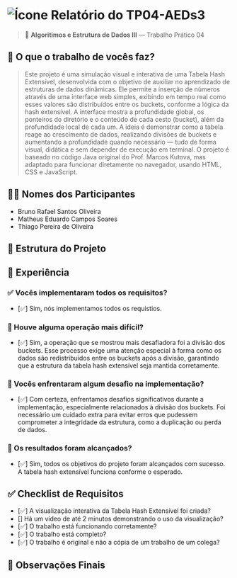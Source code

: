 # ![Ícone](https://static.wikia.nocookie.net/minecraft_gamepedia/images/a/aa/Golden_Carrot_JE4_BE2.png/revision/latest/thumbnail/width/40/height/40?cb=20200430031437) Relatório do TP04-AEDs3

> 🧠 **Algoritimos e Estrutura de Dados III** — Trabalho Prático 04

## 📌 O que o trabalho de vocês faz?
> Este projeto é uma simulação visual e interativa de uma Tabela Hash Extensível, desenvolvida com o objetivo de auxiliar no aprendizado de estruturas de dados dinâmicas.
> Ele permite a inserção de números através de uma interface web simples, exibindo em tempo real como esses valores são distribuídos entre os buckets, conforme a lógica da hash extensível. A interface mostra a profundidade global, os ponteiros do diretório e o conteúdo    de cada cesto (bucket), além da profundidade local de cada um.
> A ideia é demonstrar como a tabela reage ao crescimento de dados, realizando divisões de buckets e aumentando a profundidade quando necessário — tudo de forma visual, didática e sem depender de execução em terminal.
> O projeto é baseado no código Java original do Prof. Marcos Kutova, mas adaptado para funcionar diretamente no navegador, usando HTML, CSS e JavaScript.

## 👨‍💻 Nomes dos Participantes
- Bruno Rafael Santos Oliveira
- Matheus Eduardo Campos Soares
- Thiago Pereira de Oliveira

## 🧱 Estrutura do Projeto



## 🧪 Experiência

### ✅ Vocês implementaram todos os requisitos?
- [✅] Sim, nós implementamos todos os requistios.

### 🧩 Houve alguma operação mais difícil?
- [✅] Sim, a operação que se mostrou mais desafiadora foi a divisão dos buckets. Esse processo exige uma atenção especial à forma como os dados são redistribuídos entre os buckets após a divisão, garantindo que a estrutura da tabela hash extensível seja mantida corretamente.

### 🧱 Vocês enfrentaram algum desafio na implementação?
- [✅] Com certeza, enfrentamos desafios significativos durante a implementação, especialmente relacionados à divisão dos buckets. Foi necessário um cuidado extra para evitar erros que pudessem comprometer a integridade da estrutura, como a duplicação ou perda de dados.

### 🎯 Os resultados foram alcançados?
- [✅] Sim, todos os objetivos do projeto foram alcançados com sucesso. A tabela hash extensível funciona conforme o esperado.

## ✅ Checklist de Requisitos

- [✅] A visualização interativa da Tabela Hash Extensível foi criada?
- [] Há um vídeo de até 2 minutos demonstrando o uso da visualização?
- [✅] O trabalho está funcionando corretamente?
- [✅] O trabalho está completo?
- [✅] O trabalho é original e não a cópia de um trabalho de um colega?

## 📎 Observações Finais
